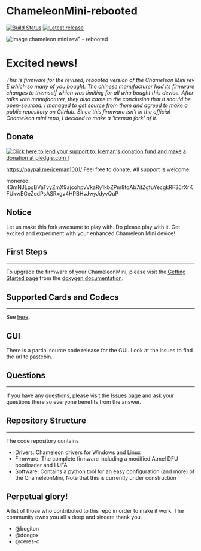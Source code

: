 ChameleonMini-rebooted
======================

[![Build Status](https://travis-ci.org/iceman1001/ChameleonMini-rebooted.svg?branch=master)](https://travis-ci.org/iceman1001/ChameleonMini-rebooted)
[![Latest release](https://img.shields.io/github/release/iceman1001/ChameleonMini-rebooted.svg)](https://github.com/iceman1001/ChameleonMini-rebooted/releases/latest)

![Image chameleon mini revE - rebooted](http://www.icedev.se/chameleon_mini_revE/miniRevE.jpg)

# Excited news!

*This is firmware for the revised, rebooted version of the Chameleon Mini rev E which so many of you bought.
The chinese manufacturer had its firmware changes to themself which was limiting for all who bought this device.
After talks with manufacturer, they also came to the conclusion that it should be open-sourced.  I managed to get source from them and agreed to make a public repository on GitHub.
Since this firmware isn't in the official Chameleon mini repo,  I decided to make a 'iceman fork' of it.*

## Donate
<a href='https://pledgie.com/campaigns/35206'><img alt='Click here to lend your support to: Iceman&#x27;s donation fund and make a donation at pledgie.com !' src='https://pledgie.com/campaigns/35206.png?skin_name=chrome' border='0' ></a>

https://paypal.me/iceman1001/ Feel free to donate. All support is welcome.

monereo:  43mNJLpgBVaTvyZmX9ajcohpvVkaRy1kbZPm8tqAb7itZgfuYecgkRF36rXrKFUkwEGeZedPsASRxgv4HPBHvJwyJdyvQuP

## Notice      
Let us make this fork awesume to play with. Do please play with it. Get excited and experiment with your enhanced Chameleon Mini device!

## First Steps
-----------
To upgrade the firmware of your ChameleonMini, please visit the [Getting Started page](http://rawgit.com/emsec/ChameleonMini/master/Doc/Doxygen/html/Page_GettingStarted.html) from the [doxygen documentation](http://rawgit.com/emsec/ChameleonMini/master/Doc/Doxygen/html/index.html).

## Supported Cards and Codecs
--------------------------
See [here](https://github.com/emsec/ChameleonMini/wiki/Supported-Cards-and--Codecs).

## GUI 
There is a partial source code release for the GUI.  Look at the issues to find the url to pastebin.


## Questions
---------
If you have any questions, please visit the [Issues page](https://github.com/emsec/ChameleonMini/issues) and ask your questions there so everyone benefits from the answer.


## Repository Structure
--------------------
The code repository contains
* Drivers: Chameleon drivers for Windows and Linux
* Firmware: The complete firmware including a modified Atmel DFU bootloader and LUFA
* Software: Contains a python tool for an easy configuration (and more) of the ChameleonMini, Note that this is currently under construction

## Perpetual glory!

A list of those who contributed to this repo in order to make it work. The community owns you all a deep and sincere thank you.
-  @bogiton
-  @doegox
-  @ceres-c